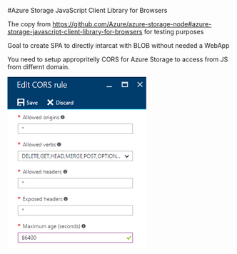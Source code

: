 
#Azure Storage JavaScript Client Library for Browsers

The copy from https://github.com/Azure/azure-storage-node#azure-storage-javascript-client-library-for-browsers
for testing purposes

Goal to create SPA to directly intarcat with BLOB without needed a WebApp

You need to setup appropritelly CORS for Azure Storage to access from JS from differnt domain.

<img src="./azurestoragejs/samples/cors.PNG"/>